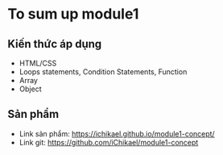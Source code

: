 # To sum up module1

## Kiến thức áp dụng

- HTML/CSS
- Loops statements, Condition Statements, Function
- Array
- Object


## Sản phẩm
- Link sản phẩm: https://ichikael.github.io/module1-concept/
- Link git: https://github.com/iChikael/module1-concept
